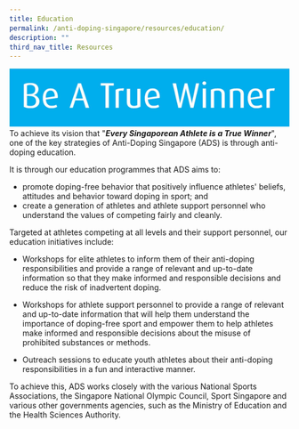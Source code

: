 ```yaml
---
title: Education
permalink: /anti-doping-singapore/resources/education/
description: ""
third_nav_title: Resources
---
```

![Winner](/images/What%20We%20Do/Anti%20Doping%20Singapore/Resources/Education/Winner.png)
To achieve its vision that "**_Every Singaporean Athlete is a True Winner_**", one of the key strategies of Anti-Doping Singapore (ADS) is through anti-doping education.

It is through our education programmes that ADS aims to: 
* promote doping-free behavior that positively influence athletes' beliefs, attitudes and behavior toward doping in sport; and        
* create a generation of athletes and athlete support personnel who understand the values of competing fairly and cleanly.

Targeted at athletes competing at all levels and their support personnel, our education initiatives include:

* Workshops for elite athletes to inform them of their anti-doping responsibilities and provide a range of relevant and up-to-date information so that they make informed and responsible decisions and reduce the risk of inadvertent doping.      
* Workshops for athlete support personnel to provide a range of relevant and up-to-date information that will help them understand the importance of doping-free sport and empower them to help athletes make informed and responsible decisions about the misuse of prohibited substances or methods.   
      
* Outreach sessions to educate youth athletes about their anti-doping responsibilities in a fun and interactive manner.

To achieve this, ADS works closely with the various National Sports Associations, the Singapore National Olympic Council, Sport Singapore and various other governments agencies, such as the Ministry of Education and the Health Sciences Authority.
